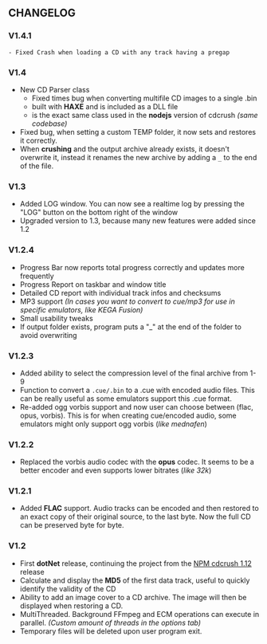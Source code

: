 ## CHANGELOG

### V1.4.1
	- Fixed Crash when loading a CD with any track having a pregap

### V1.4
- New CD Parser class
	- Fixed times bug when converting multifile CD images to a single .bin
	- built with **HAXE** and is included as a DLL file
	- is the exact same class used in the **nodejs** version of cdcrush *(same codebase)*
- Fixed bug, when setting a custom TEMP folder, it now sets and restores it correctly.
- When **crushing** and the output archive already exists, it doesn't overwrite it, instead it renames the new archive by adding a `_` to the end of the file. 

### V1.3
- Added LOG window. You can now see a realtime log by pressing the "LOG" button on the bottom right of the window
- Upgraded version to 1.3, because many new features were added since 1.2

### V1.2.4
- Progress Bar now reports total progress correctly and updates more frequently 
- Progress Report on taskbar and window title
- Detailed CD report with individual track infos and checksums
- MP3 support *(In cases you want to convert to cue/mp3 for use in specific emulators, like KEGA Fusion)*
- Small usability tweaks
- If output folder exists, program puts a "_" at the end of the folder to avoid overwriting

### V1.2.3
- Added ability to select the compression level of the final archive from 1-9
- Function to convert a `.cue/.bin` to a .cue with encoded audio files. This can be really useful as some emulators support this .cue format.
- Re-added ogg vorbis support and now user can choose between (flac, opus, vorbis). This is for when creating cue/encoded audio, some emulators might only support ogg vorbis (*like mednafen*)

### V1.2.2
- Replaced the vorbis audio codec with the **opus** codec. It seems to be a better encoder and even supports lower bitrates (*like 32k*)

### V1.2.1
- Added **FLAC** support. Audio tracks can be encoded and then restored to an exact copy of their original source, to the last byte. Now the full CD can be preserved byte for byte.

### V1.2
 - First **dotNet** release, continuing the project from the [NPM cdcrush 1.12](https://www.npmjs.com/package/cdcrush)  release
 - Calculate and display the **MD5** of the first data track, useful to quickly identify the validity of the CD
 - Ability to add an image cover to a CD archive. The image will then be displayed when restoring a CD.
 - MultiThreaded. Background FFmpeg and ECM operations can execute in parallel. *(Custom amount of threads in the options tab)*
 - Temporary files will be deleted upon user program exit.
